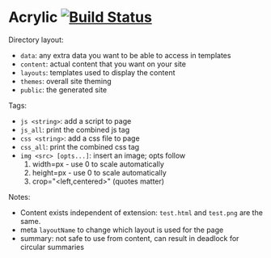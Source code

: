 # Acrylic [![Build Status](https://travis-ci.org/thatguystone/acrylic.svg)](https://travis-ci.org/thatguystone/acrylic)

Directory layout:

* `data`: any extra data you want to be able to access in templates
* `content`: actual content that you want on your site
* `layouts`: templates used to display the content
* `themes`: overall site theming
* `public`: the generated site

Tags:

* `js <string>`: add a script to page
* `js_all`: print the combined js tag
* `css <string>`: add a css file to page
* `css_all`: print the combined css tag
* `img <src> [opts...]`: insert an image; opts follow
	1. width=px - use 0 to scale automatically
	1. height=px - use 0 to scale automatically
	1. crop="<left,centered>" (quotes matter)

Notes:

* Content exists independent of extension: `test.html` and `test.png` are the same.
* meta `layoutName` to change which layout is used for the page
* summary: not safe to use from content, can result in deadlock for circular summaries

